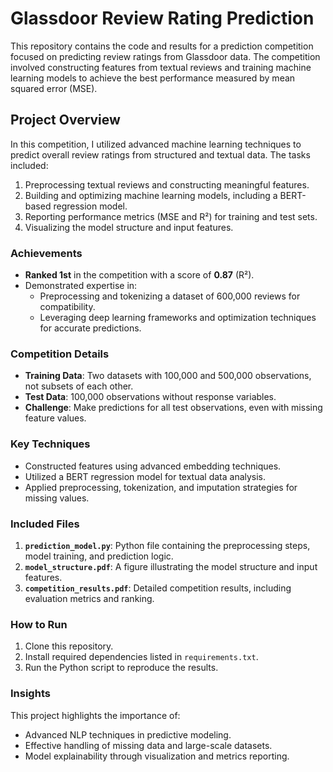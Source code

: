 # Glassdoor Review Rating Prediction

This repository contains the code and results for a prediction competition focused on predicting review ratings from Glassdoor data. The competition involved constructing features from textual reviews and training machine learning models to achieve the best performance measured by mean squared error (MSE). 

## Project Overview
In this competition, I utilized advanced machine learning techniques to predict overall review ratings from structured and textual data. The tasks included:
1. Preprocessing textual reviews and constructing meaningful features.
2. Building and optimizing machine learning models, including a BERT-based regression model.
3. Reporting performance metrics (MSE and R²) for training and test sets.
4. Visualizing the model structure and input features.

### Achievements
- **Ranked 1st** in the competition with a score of **0.87** (R²).
- Demonstrated expertise in:
  - Preprocessing and tokenizing a dataset of 600,000 reviews for compatibility.
  - Leveraging deep learning frameworks and optimization techniques for accurate predictions.

### Competition Details
- **Training Data**: Two datasets with 100,000 and 500,000 observations, not subsets of each other.
- **Test Data**: 100,000 observations without response variables.
- **Challenge**: Make predictions for all test observations, even with missing feature values.

### Key Techniques
- Constructed features using advanced embedding techniques.
- Utilized a BERT regression model for textual data analysis.
- Applied preprocessing, tokenization, and imputation strategies for missing values.

### Included Files
1. **`prediction_model.py`**: Python file containing the preprocessing steps, model training, and prediction logic.
2. **`model_structure.pdf`**: A figure illustrating the model structure and input features.
3. **`competition_results.pdf`**: Detailed competition results, including evaluation metrics and ranking.

### How to Run
1. Clone this repository.
2. Install required dependencies listed in `requirements.txt`.
3. Run the Python script to reproduce the results.

### Insights
This project highlights the importance of:
- Advanced NLP techniques in predictive modeling.
- Effective handling of missing data and large-scale datasets.
- Model explainability through visualization and metrics reporting.
